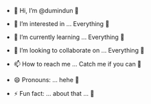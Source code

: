 - 👋 Hi, I’m @dumindun 🗿
- 👀 I’m interested in ... Everything 🦆
- 🌱 I’m currently learning ... Everything 🦆
- 💞️ I’m looking to collaborate on ... Everything 🦆
- 📫 How to reach me ... Catch me if you can 🐥

- 😄 Pronouns: ... hehe 🤭
- ⚡ Fun fact: ... about that ... 🗿

<!---
dumindun/dumindun is a ✨ special ✨ repository because its `README.md` (this file) appears on your GitHub profile.
You can click the Preview link to take a look at your changes.
--->
